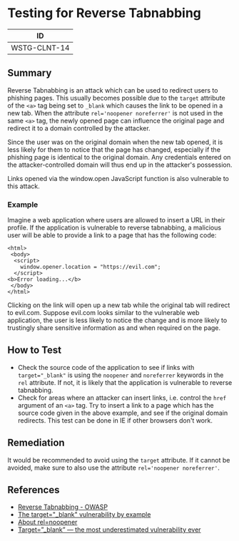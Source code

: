 # Testing for Reverse Tabnabbing

|ID          |
|------------|
|WSTG-CLNT-14|

## Summary

Reverse Tabnabbing is an attack which can be used to redirect users to phishing pages. This usually becomes possible due to the `target` attribute of the `<a>` tag being set to `_blank` which causes the link to be opened in a new tab. When the attribute `rel='noopener noreferrer'` is not used in the same `<a>` tag, the newly opened page can influence the original page and redirect it to a domain controlled by the attacker.

Since the user was on the original domain when the new tab opened, it is less likely for them to notice that the page has changed, especially if the phishing page is identical to the original domain. Any credentials entered on the attacker-controlled domain will thus end up in the attacker's possession.

Links opened via the window.open JavaScript function is also vulnerable to this attack.

### Example

Imagine a web application where users are allowed to insert a URL in their profile. If the application is vulnerable to reverse tabnabbing, a malicious user will be able to provide a link to a page that has the following code:

```
<html>
 <body>
  <script>
    window.opener.location = "https://evil.com";
  </script>
<b>Error loading...</b>
 </body>
</html>
```

Clicking on the link will open up a new tab while the original tab will redirect to evil.com. Suppose evil.com looks similar to the vulnerable web application, the user is less likely to notice the change and is more likely to trustingly share sensitive information as and when required on the page.

## How to Test

- Check the source code of the application to see if links with `target="_blank"` is using the `noopener` and `noreferrer` keywords in the `rel` attribute. If not, it is likely that the application is vulnerable to reverse tabnabbing.
- Check for areas where an attacker can insert links, i.e. control the `href` argument of an `<a>` tag. Try to insert a link to a page which has the source code given in the above example, and see if the original domain redirects. This test can be done in IE if other browsers don't work.

## Remediation

It would be recommended to avoid using the `target` attribute. If it cannot be avoided, make sure to also use the attribute `rel='noopener noreferrer'`.

## References

- [Reverse Tabnabbing - OWASP](https://owasp.org/www-community/attacks/Reverse_Tabnabbing)
- [The target="_blank" vulnerability by example](https://dev.to/ben/the-targetblank-vulnerability-by-example)
- [About rel=noopener](https://mathiasbynens.github.io/rel-noopener/)
- [Target=”_blank” — the most underestimated vulnerability ever](https://medium.com/@jitbit/target-blank-the-most-underestimated-vulnerability-ever-96e328301f4c)
